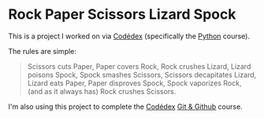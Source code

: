# Rock Paper Scissors Lizard Spock

This is a project I worked on via [Codédex](https://codedex.io/) (specifically the [Python](https://codedex.io/python) course).

The rules are simple:
> Scissors cuts Paper,
Paper covers Rock,
Rock crushes Lizard,
Lizard poisons Spock,
Spock smashes Scissors,
Scissors decapitates Lizard,
Lizard eats Paper,
Paper disproves Spock,
Spock vaporizes Rock,
(and as it always has) Rock crushes Scissors.

I'm also using this project to complete the [Codédex](https://codedex.io/) [Git & Github](https://codedex.io/git-github/) course.